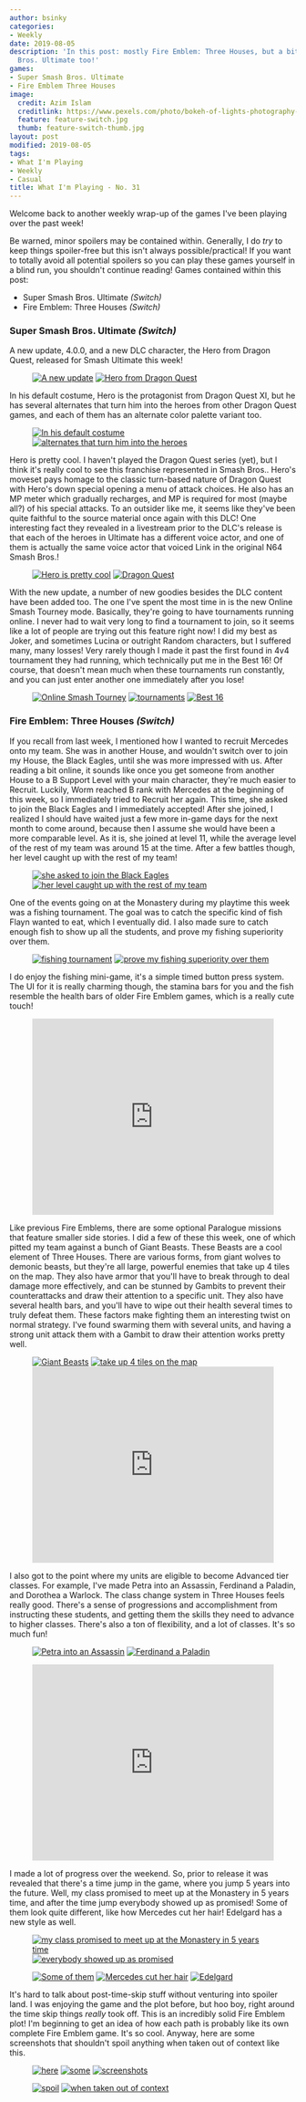 ```yaml
---
author: bsinky
categories:
- Weekly
date: 2019-08-05
description: 'In this post: mostly Fire Emblem: Three Houses, but a bit of Super Smash
  Bros. Ultimate too!'
games:
- Super Smash Bros. Ultimate
- Fire Emblem Three Houses
image:
  credit: Azim Islam
  creditlink: https://www.pexels.com/photo/bokeh-of-lights-photography-1210276/
  feature: feature-switch.jpg
  thumb: feature-switch-thumb.jpg
layout: post
modified: 2019-08-05
tags:
- What I'm Playing
- Weekly
- Casual
title: What I'm Playing - No. 31
---
```


Welcome back to another weekly wrap-up of the games I've been playing over the
past week!

Be warned, minor spoilers may be contained within. Generally, I do *try* to keep
things spoiler-free but this isn't always possible/practical! If you want to
totally avoid all potential spoilers so you can play these games yourself in a
blind run, you shouldn't continue reading! Games contained within this post:

 - Super Smash Bros. Ultimate *(Switch)*
 - Fire Emblem: Three Houses *(Switch)*

<!--more-->

### Super Smash Bros. Ultimate *(Switch)*

A new update, 4.0.0, and a new DLC character, the Hero from Dragon Quest,
released for Smash Ultimate this week!

<figure class="half">
    <a href="https://i.imgur.com/R5asVx9.jpg"><img src="https://i.imgur.com/R5asVx9m.jpg" alt="A new update"/></a>
    <a href="https://i.imgur.com/USlXGKH.jpg"><img src="https://i.imgur.com/USlXGKHm.jpg" alt="Hero from Dragon Quest"/></a>
</figure>

In his default costume, Hero is the protagonist from Dragon Quest XI, but he has
several alternates that turn him into the heroes from other Dragon Quest games,
and each of them has an alternate color palette variant too.

<figure class="half">
    <a href="https://i.imgur.com/uQhkFox.jpg"><img src="https://i.imgur.com/uQhkFoxm.jpg" alt="In his default costume"/></a>
    <a href="https://i.imgur.com/fqSfSWc.jpg"><img src="https://i.imgur.com/fqSfSWcm.jpg" alt="alternates that turn him into the heroes"/></a>
</figure>

Hero is pretty cool. I haven't played the Dragon Quest series (yet), but I think
it's really cool to see this franchise represented in Smash Bros.. Hero's
moveset pays homage to the classic turn-based nature of Dragon Quest with Hero's
down special opening a menu of attack choices. He also has an MP meter which
gradually recharges, and MP is required for most (maybe all?) of his special
attacks. To an outsider like me, it seems like they've been quite faithful to
the source material once again with this DLC! One interesting fact they revealed
in a livestream prior to the DLC's release is that each of the heroes in
Ultimate has a different voice actor, and one of them is actually the same voice
actor that voiced Link in the original N64 Smash Bros.!

<figure class="half">
    <a href="https://i.imgur.com/sIwj3w9.jpg"><img src="https://i.imgur.com/sIwj3w9m.jpg" alt="Hero is pretty cool"/></a>
    <a href="https://i.imgur.com/XWKTB7h.jpg"><img src="https://i.imgur.com/XWKTB7hm.jpg" alt="Dragon Quest"/></a>
</figure>

With the new update, a number of new goodies besides the DLC content have been
added too. The one I've spent the most time in is the new Online Smash Tourney
mode. Basically, they're going to have tournaments running online. I never had
to wait very long to find a tournament to join, so it seems like a lot of people
are trying out this feature right now! I did my best as Joker, and sometimes
Lucina or outright Random characters, but I suffered many, many losses! Very
rarely though I made it past the first found in 4v4 tournament they had running,
which technically put me in the Best 16! Of course, that doesn't mean much when
these tournaments run constantly, and you can just enter another one immediately
after you lose!

<figure class="third">
    <a href="https://i.imgur.com/8HmzbMc.jpg"><img src="https://i.imgur.com/8HmzbMcm.jpg" alt="Online Smash Tourney"/></a>
    <a href="https://i.imgur.com/hAKShOW.jpg"><img src="https://i.imgur.com/hAKShOWm.jpg" alt="tournaments"/></a>
    <a href="https://i.imgur.com/qn5U2Ir.jpg"><img src="https://i.imgur.com/qn5U2Irm.jpg" alt="Best 16"/></a>
</figure>

### Fire Emblem: Three Houses *(Switch)*

If you recall from last week, I mentioned how I wanted to recruit Mercedes onto
my team. She was in another House, and wouldn't switch over to join my House,
the Black Eagles, until she was more impressed with us. After reading a bit
online, it sounds like once you get someone from another House to a B Support
Level with your main character, they're much easier to Recruit. Luckily, Worm
reached B rank with Mercedes at the beginning of this week, so I immediately
tried to Recruit her again. This time, she asked to join the Black Eagles and I
immediately accepted! After she joined, I realized I should have waited just a
few more in-game days for the next month to come around, because then I assume
she would have been a more comparable level. As it is, she joined at level 11,
while the average level of the rest of my team was around 15 at the time. After
a few battles though, her level caught up with the rest of my team!

<figure class="half">
    <a href="https://i.imgur.com/QtxHgSh.jpg"><img src="https://i.imgur.com/QtxHgShm.jpg" alt="she asked to join the Black Eagles"/></a>
    <a href="https://i.imgur.com/8OLKwwy.jpg"><img src="https://i.imgur.com/8OLKwwym.jpg" alt="her level caught up with the rest of my team"/></a>
</figure>

One of the events going on at the Monastery during my playtime this week was a
fishing tournament. The goal was to catch the specific kind of fish Flayn wanted
to eat, which I eventually did. I also made sure to catch enough fish to show up
all the students, and prove my fishing superiority over them.

<figure class="half">
    <a href="https://i.imgur.com/iNHVfdc.jpg"><img src="https://i.imgur.com/iNHVfdcm.jpg" alt="fishing tournament"/></a>
    <a href="https://i.imgur.com/WU2LK6n.jpg"><img src="https://i.imgur.com/WU2LK6nm.jpg" alt="prove my fishing superiority over them"/></a>
</figure>

I do enjoy the fishing mini-game, it's a simple timed button press system. The
UI for it is really charming though, the stamina bars for you and the fish
resemble the health bars of older Fire Emblem games, which is a really cute
touch!

<figure class="half center">
    <div style='position:relative; padding-bottom:calc(70.80% + 44px)'>
        <iframe src='https://gfycat.com/ifr/fairskeletalflies' frameborder='0' scrolling='no' width='100%' height='100%' style='position:absolute;top:0;left:0;' allowfullscreen></iframe>
    </div>
</figure>

Like previous Fire Emblems, there are some optional Paralogue missions that
feature smaller side stories. I did a few of these this week, one of which
pitted my team against a bunch of Giant Beasts. These Beasts are a cool element
of Three Houses. There are various forms, from giant wolves to demonic beasts,
but they're all large, powerful enemies that take up 4 tiles on the map. They
also have armor that you'll have to break through to deal damage more
effectively, and can be stunned by Gambits to prevent their counterattacks and
draw their attention to a specific unit. They also have several health bars, and
you'll have to wipe out their health several times to truly defeat them. These
factors make fighting them an interesting twist on normal strategy. I've found
swarming them with several units, and having a strong unit attack them with a
Gambit to draw their attention works pretty well.

<figure class="third">
    <a href="https://i.imgur.com/Hw8W93A.jpg"><img src="https://i.imgur.com/Hw8W93Am.jpg" alt="Giant Beasts"/></a>
    <a href="https://i.imgur.com/aLPZEd1.jpg"><img src="https://i.imgur.com/aLPZEd1m.jpg" alt="take up 4 tiles on the map"/></a>
    <div style='position:relative; padding-bottom:calc(70.80% + 44px)'>
        <iframe src='https://gfycat.com/ifr/confusedjealousbillygoat' frameborder='0' scrolling='no' width='100%' height='100%' style='position:absolute;top:0;left:0;' allowfullscreen></iframe>
</div></figure>

I also got to the point where my units are eligible to become Advanced tier
classes. For example, I've made Petra into an Assassin, Ferdinand a Paladin, and
Dorothea a Warlock. The class change system in Three Houses feels really good.
There's a sense of progressions and accomplishment from instructing these
students, and getting them the skills they need to advance to higher classes.
There's also a ton of flexibility, and a lot of classes. It's so much fun!

<figure class="half">
    <a href="https://i.imgur.com/h5Ramld.jpg"><img src="https://i.imgur.com/h5Ramldm.jpg" alt="Petra into an Assassin"/></a>
    <a href="https://i.imgur.com/vg9mmsN.jpg"><img src="https://i.imgur.com/vg9mmsNm.jpg" alt="Ferdinand a Paladin"/></a>
</figure>

<figure>
    <div style='position:relative; padding-bottom:calc(70.80% + 44px)'>
        <iframe src='https://gfycat.com/ifr/amplethoughtfuliceblueredtopzebra' frameborder='0' scrolling='no' width='100%' height='100%' style='position:absolute;top:0;left:0;' allowfullscreen></iframe>
</div></figure>

I made a lot of progress over the weekend. So, prior to release it was revealed
that there's a time jump in the game, where you jump 5 years into the future.
Well, my class promised to meet up at the Monastery in 5 years time, and after
the time jump everybody showed up as promised! Some of them look quite
different, like how Mercedes cut her hair! Edelgard has a new style as well.

<figure class="half">
    <a href="https://i.imgur.com/fkfBXgn.jpg"><img src="https://i.imgur.com/fkfBXgnm.jpg" alt="my class promised to meet up at the Monastery in 5 years time"/></a>
    <a href="https://i.imgur.com/yZ5Iy9f.jpg"><img src="https://i.imgur.com/yZ5Iy9fm.jpg" alt="everybody showed up as promised"/></a>
</figure>
<figure class="third">
    <a href="https://i.imgur.com/YqHIW6H.jpg"><img src="https://i.imgur.com/YqHIW6Hm.jpg" alt="Some of them"/></a>
    <a href="https://i.imgur.com/2cmmZpL.jpg"><img src="https://i.imgur.com/2cmmZpLm.jpg" alt="Mercedes cut her hair"/></a>
    <a href="https://i.imgur.com/ESMP9PV.jpg"><img src="https://i.imgur.com/ESMP9PVm.jpg" alt="Edelgard"/></a>
</figure>

It's hard to talk about post-time-skip stuff without venturing into spoiler
land. I was enjoying the game and the plot before, but hoo boy, right around the
time skip things *really* took off. This is an incredibly solid Fire Emblem
plot! I'm beginning to get an idea of how each path is probably like its own
complete Fire Emblem game. It's so cool. Anyway, here are some screenshots that
shouldn't spoil anything when taken out of context like this.

<figure class="third">
    <a href="https://i.imgur.com/HlWuyGu.jpg"><img src="https://i.imgur.com/HlWuyGum.jpg" alt="here"/></a>
    <a href="https://i.imgur.com/AX1fW91.jpg"><img src="https://i.imgur.com/AX1fW91m.jpg" alt="some"/></a>
    <a href="https://i.imgur.com/jNi1wLR.jpg"><img src="https://i.imgur.com/jNi1wLRm.jpg" alt="screenshots"/></a>
</figure>
<figure class="half">
    <a href="https://i.imgur.com/iVk3iGT.jpg"><img src="https://i.imgur.com/iVk3iGTm.jpg" alt="spoil"/></a>
    <a href="https://i.imgur.com/0z5Jfu6.jpg"><img src="https://i.imgur.com/0z5Jfu6m.jpg" alt="when taken out of context"/></a>
</figure>